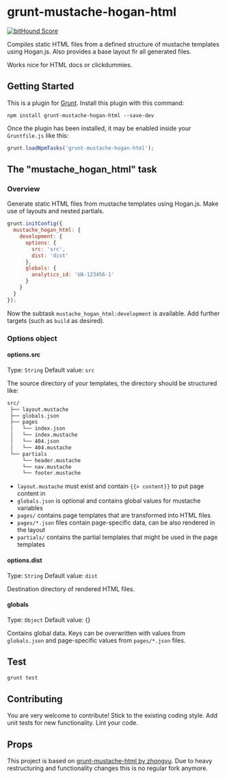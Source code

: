 # grunt-mustache-hogan-html

[![bitHound Score](https://www.bithound.io/rocco/grunt-mustache-hogan-html/badges/score.svg)](https://www.bithound.io/rocco/grunt-mustache-hogan-html)

Compiles static HTML files from a defined structure of mustache templates using Hogan.js.
Also provides a base layout fir all generated files. 

Works nice for HTML docs or clickdummies.


## Getting Started
This is a plugin for [Grunt](http://gruntjs.com/getting-started).
Install this plugin with this command:

```shell
npm install grunt-mustache-hogan-html --save-dev
```

Once the plugin has been installed, it may be enabled inside your `Gruntfile.js` like this:

```js
grunt.loadNpmTasks('grunt-mustache-hogan-html');
```

## The "mustache_hogan_html" task

### Overview
Generate static HTML files from mustache templates using Hogan.js.
Make use of layouts and nested partials.

```js
grunt.initConfig({
  mustache_hogan_html: {
    development: {
      options: {
        src: 'src',
        dist: 'dist'
      },
      globals: {
        analytics_id: 'UA-123456-1'
      }
    }
  }
});
```

Now the subtask `mustache_hogan_html:development` is available. Add further targets (such as `build` as desired).

### Options object

#### options.src
Type: `String`
Default value: `src`

The source directory of your templates, the directory should be structured like:

```txt
src/
 ├── layout.mustache
 ├── globals.json
 ├── pages
 │   └── index.json
 │   └── index.mustache
 │   └── 404.json
 │   └── 404.mustache
 └── partials
     └── header.mustache
     └── nav.mustache
     └── footer.mustache
```

* `layout.mustache` must exist and contain `{{> content}}` to put page content in
* `globals.json` is optional and contains global values for mustache variables
* `pages/` contains page templates that are transformed into HTML files
* `pages/*.json` files contain page-specific data, can be also rendered in the layout
* `partials/` contains the partial templates that might be used in the page templates

#### options.dist
Type: `String`
Default value: `dist`

Destination directory of rendered HTML files.

#### globals
Type: `Object`
Default value: {}

Contains global data. 
Keys can be overwritten with values from `globals.json` and page-specific values from `pages/*.json` files.

## Test

```bash
grunt test
```

## Contributing
You are very welcome to contribute!
Stick to the existing coding style.
Add unit tests for new functionality.
Lint your code.

## Props
This project is based on [grunt-mustache-html by zhongyu](https://github.com/haio/grunt-mustache-html).
Due to heavy restructuring and functionality changes this is no regular fork anymore.
